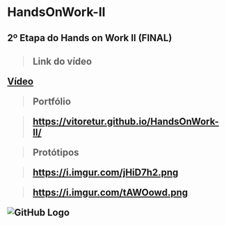 # HandsOnWork-II
<h2>2º Etapa do Hands on Work II (FINAL)<h2>
  
>Link do vídeo
  
[Vídeo](https://drive.google.com/file/d/1b8JtJ_E-IqDPJGxS8vqrSJdlUll_XabZ/view?usp=drivesdk)
  
> Portfólio

>https://vitoretur.github.io/HandsOnWork-II/

> Protótipos
  
> https://i.imgur.com/jHiD7h2.png
  
> https://i.imgur.com/tAWOowd.png
  
![GitHub Logo](https://i.imgur.com/jHiD7h2.png )
